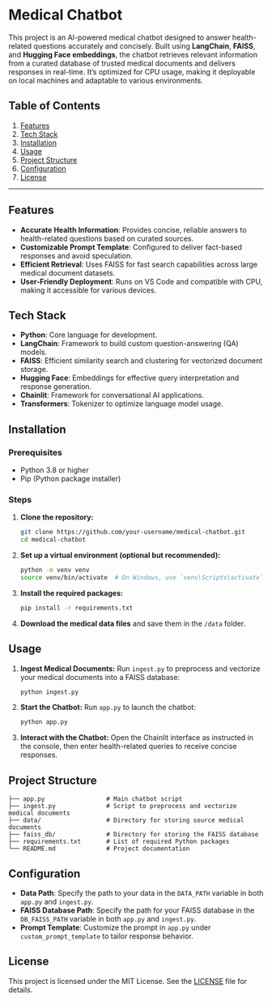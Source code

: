# Medical Chatbot

This project is an AI-powered medical chatbot designed to answer health-related questions accurately and concisely. Built using **LangChain**, **FAISS**, and **Hugging Face embeddings**, the chatbot retrieves relevant information from a curated database of trusted medical documents and delivers responses in real-time. It’s optimized for CPU usage, making it deployable on local machines and adaptable to various environments.

## Table of Contents

1. [Features](#features)
2. [Tech Stack](#tech-stack)
3. [Installation](#installation)
4. [Usage](#usage)
5. [Project Structure](#project-structure)
6. [Configuration](#configuration)
7. [License](#license)

---

## Features

- **Accurate Health Information**: Provides concise, reliable answers to health-related questions based on curated sources.
- **Customizable Prompt Template**: Configured to deliver fact-based responses and avoid speculation.
- **Efficient Retrieval**: Uses FAISS for fast search capabilities across large medical document datasets.
- **User-Friendly Deployment**: Runs on VS Code and compatible with CPU, making it accessible for various devices.

## Tech Stack

- **Python**: Core language for development.
- **LangChain**: Framework to build custom question-answering (QA) models.
- **FAISS**: Efficient similarity search and clustering for vectorized document storage.
- **Hugging Face**: Embeddings for effective query interpretation and response generation.
- **Chainlit**: Framework for conversational AI applications.
- **Transformers**: Tokenizer to optimize language model usage.

## Installation

### Prerequisites
- Python 3.8 or higher
- Pip (Python package installer)

### Steps

1. **Clone the repository:**
   ```bash
   git clone https://github.com/your-username/medical-chatbot.git
   cd medical-chatbot
   ```

2. **Set up a virtual environment (optional but recommended):**
   ```bash
   python -m venv venv
   source venv/bin/activate  # On Windows, use `venv\Scripts\activate`
   ```

3. **Install the required packages:**
   ```bash
   pip install -r requirements.txt
   ```

4. **Download the medical data files** and save them in the `/data` folder.

## Usage

1. **Ingest Medical Documents:**
   Run `ingest.py` to preprocess and vectorize your medical documents into a FAISS database:
   ```bash
   python ingest.py
   ```

2. **Start the Chatbot:**
   Run `app.py` to launch the chatbot:
   ```bash
   python app.py
   ```

3. **Interact with the Chatbot:**
   Open the Chainlit interface as instructed in the console, then enter health-related queries to receive concise responses.

## Project Structure

```plaintext
├── app.py                 # Main chatbot script
├── ingest.py              # Script to preprocess and vectorize medical documents
├── data/                  # Directory for storing source medical documents
├── faiss_db/              # Directory for storing the FAISS database
├── requirements.txt       # List of required Python packages
└── README.md              # Project documentation
```

## Configuration

- **Data Path**: Specify the path to your data in the `DATA_PATH` variable in both `app.py` and `ingest.py`.
- **FAISS Database Path**: Specify the path for your FAISS database in the `DB_FAISS_PATH` variable in both `app.py` and `ingest.py`.
- **Prompt Template**: Customize the prompt in `app.py` under `custom_prompt_template` to tailor response behavior.


## License

This project is licensed under the MIT License. See the [LICENSE](LICENSE) file for details.
